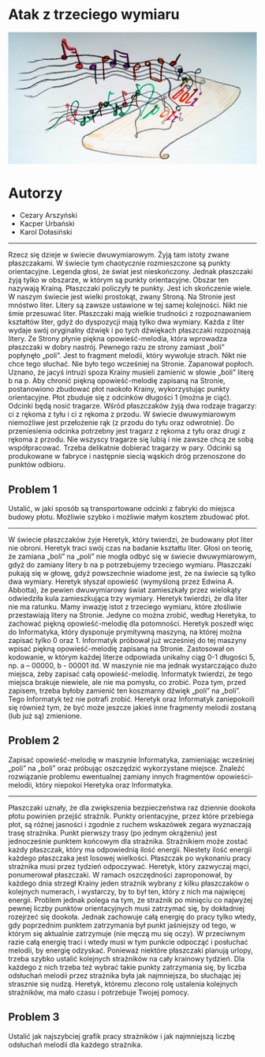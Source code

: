 # Atak z trzeciego wymiaru

![Flatlandia](images/plansza.png)

# Autorzy

* Cezary Arszyński
* Kacper Urbański
* Karol Dołasiński

---

Rzecz się dzieje w świecie dwuwymiarowym. Żyją tam istoty zwane płaszczakami. W świecie tym
chaotycznie rozmieszczone są punkty orientacyjne. Legenda głosi, że świat jest nieskończony. Jednak
płaszczaki żyją tylko w obszarze, w którym są punkty orientacyjne. Obszar ten nazywają Krainą.
Płaszczaki policzyły te punkty. Jest ich skończenie wiele. W naszym świecie jest wielki prostokąt,
zwany Stroną. Na Stronie jest mnóstwo liter. Litery są zawsze ustawione w tej samej kolejności. Nikt
nie śmie przesuwać liter. Płaszczaki mają wielkie trudności z rozpoznawaniem kształtów liter, gdyż do
dyspozycji mają tylko dwa wymiary. Każda z liter wydaje swój oryginalny dźwięk i po tych dźwiękach
płaszczaki rozpoznają litery. Ze Strony płynie piękna opowieść-melodia, która wprowadza płaszczaki
w dobry nastrój. Pewnego razu ze strony zamiast „boli” popłynęło „poli”. Jest to fragment melodii,
który wywołuje strach. Nikt nie chce tego słuchać. Nie było tego wcześniej na Stronie.
Zapanował popłoch. Uznano, że jacyś intruzi spoza Krainy musieli zamienić w słowie „boli” literę b
na p. Aby chronić piękną opowieść-melodię zapisaną na Stronie, postanowiono zbudować płot naokoło
Krainy, wykorzystując punkty orientacyjne. Płot zbuduje się z odcinków długości 1 (można je ciąć).
Odcinki będą nosić tragarze. Wśród płaszczaków żyją dwa rodzaje tragarzy: ci z rękoma z tyłu i ci z
rękoma z przodu. W świecie dwuwymiarowym niemożliwe jest przełożenie rąk (z przodu do tyłu oraz
odwrotnie). Do przeniesienia odcinka potrzebny jest tragarz z rękoma z tyłu oraz drugi z rękoma z
przodu.
Nie wszyscy tragarze się lubią i nie zawsze chcą ze sobą współpracować. Trzeba delikatnie dobierać
tragarzy w pary.
Odcinki są produkowane w fabryce i następnie siecią wąskich dróg przenoszone do punktów odbioru.

## Problem 1
Ustalić, w jaki sposób są transportowane odcinki z fabryki do miejsca budowy płotu.
Możliwie szybko i możliwie małym kosztem zbudować płot.

---

W świecie płaszczaków żyje Heretyk, który twierdzi, że budowany płot liter nie obroni. Heretyk
traci swój czas na badanie kształtu liter. Głosi on teorię, że zamiana „boli” na „poli” nie mogła odbyć
się w świecie dwuwymiarowym, gdyż do zamiany litery b na p potrzebujemy trzeciego wymiaru.
Płaszczaki pukają się w głowę, gdyż powszechnie wiadome jest, że na świecie są tylko dwa wymiary.
Heretyk słyszał opowieść (wymyśloną przez Edwina A. Abbotta), że
pewien dwuwymiarowy świat zamieszkały przez wielokąty odwiedziła kula
zamieszkująca trzy wymiary. Heretyk twierdzi, że dla liter nie ma ratunku.
Mamy inwazję istot z trzeciego wymiaru, które złośliwie przestawiają litery
na Stronie. Jedyne co można zrobić, według Heretyka, to zachować piękną
opowieść-melodię dla potomności. Heretyk poszedł więc do Informatyka,
który dysponuje prymitywną maszyną, na której można zapisać tylko 0
oraz 1. Informatyk próbował już wcześniej do tej maszyny wpisać piękną
opowieść-melodię zapisaną na Stronie. Zastosował on kodowanie, w którym każdej literze odpowiada unikalny ciąg 0-1 długości 5, np. a – 00000,
b - 00001 itd. W maszynie nie ma jednak wystarczająco dużo miejsca,
żeby zapisać całą opowieść-melodię. Informatyk twierdzi, że tego miejsca
brakuje niewiele, ale nie ma pomysłu, co zrobić. Poza tym, przed zapisem,
trzeba byłoby zamienić ten koszmarny dźwięk „poli” na „boli”. Tego Informatyk też nie potrafi zrobić. Heretyk oraz Informatyk zaniepokoili się
również tym, że być może jeszcze jakieś inne fragmenty melodii zostaną
(lub już są) zmienione.

## Problem 2
Zapisać opowieść-melodię w maszynie Informatyka, zamieniając wcześniej „poli” na
„boli” oraz próbując oszczędzić wykorzystane miejsce. Znaleźć rozwiązanie problemu ewentualnej
zamiany innych fragmentów opowieści-melodii, który niepokoi Heretyka oraz Informatyka.

---

Płaszczaki uznały, że dla zwiększenia bezpieczeństwa raz dziennie dookoła płotu powinien przejść strażnik.
Punkty orientacyjne, przez które przebiega płot, są różnej jasności i zgodnie z ruchem wskazówek zegara 
wyznaczają trasę strażnika. Punkt pierwszy trasy (po jednym okrążeniu) jest jednocześnie
punktem końcowym dla strażnika. Strażnikiem może zostać każdy płaszczak, który ma odpowiednią
ilość energii. Niestety ilość energii każdego płaszczaka jest losowej wielkości. Płaszczak po wykonaniu
pracy strażnika musi przez tydzień odpoczywać. 
Heretyk, który zazwyczaj mąci, ponumerował płaszczaki. W ramach oszczędności zaproponował,
by każdego dnia strzegł Krainy jeden strażnik wybrany z kilku płaszczaków o kolejnych numerach,
i wystarczy, by to był ten, który z nich ma najwięcej
energii. Problem jednak polega na tym, że strażnik po minięciu co najwyżej pewnej liczby punktów
orientacyjnych musi zatrzymać się, by dokładniej rozejrzeć się dookoła. Jednak zachowuje całą energię
do pracy tylko wtedy, gdy poprzednim punktem zatrzymania był punkt jaśniejszy od tego, w którym
się aktualnie zatrzymuje (nie męczą mu się oczy). W przeciwnym razie całą energię traci i wtedy musi
w tym punkcie odpocząć i posłuchać melodii, by energię odzyskać. 
Ponieważ niektóre płaszczaki planują urlopy, trzeba szybko ustalić kolejnych strażników na cały krainowy tydzień. 
Dla każdego z nich trzeba też wybrać takie punkty zatrzymania się, by liczba odsłuchań melodii przez strażnika była jak
najmniejsza, bo słuchając jej strasznie się nudzą. Heretyk, któremu zlecono rolę ustalenia kolejnych
strażników, ma mało czasu i potrzebuje Twojej pomocy.

## Problem 3
Ustalić jak najszybciej grafik pracy strażników i jak najmniejszą liczbę odsłuchań melodii dla każdego strażnika.